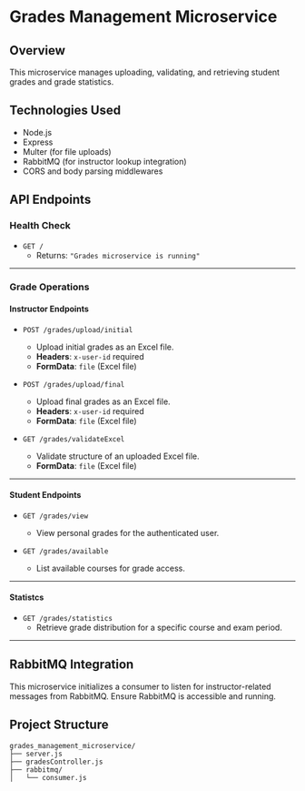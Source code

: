 # Grades Management Microservice

## Overview

This microservice manages uploading, validating, and retrieving student grades and grade statistics.

## Technologies Used

- Node.js
- Express
- Multer (for file uploads)
- RabbitMQ (for instructor lookup integration)
- CORS and body parsing middlewares


## API Endpoints

###  Health Check

- `GET /`
  - Returns: `"Grades microservice is running"`

---

###  Grade Operations

####  Instructor Endpoints

- `POST /grades/upload/initial`
  - Upload initial grades as an Excel file.
  - **Headers**: `x-user-id` required
  - **FormData**: `file` (Excel file)

- `POST /grades/upload/final`
  - Upload final grades as an Excel file.
  - **Headers**: `x-user-id` required
  - **FormData**: `file` (Excel file)

- `GET /grades/validateExcel`
  - Validate structure of an uploaded Excel file.
  - **FormData**: `file` (Excel file)

---

####  Student Endpoints

- `GET /grades/view`
  - View personal grades for the authenticated user.

- `GET /grades/available`
  - List available courses for grade access.

---

####  Statistcs

- `GET /grades/statistics`
  - Retrieve grade distribution for a specific course and exam period.

---

## RabbitMQ Integration

This microservice initializes a consumer to listen for instructor-related messages from RabbitMQ. Ensure RabbitMQ is accessible and running.

## Project Structure

```
grades_management_microservice/
├── server.js
├── gradesController.js
├── rabbitmq/
│   └── consumer.js
```
